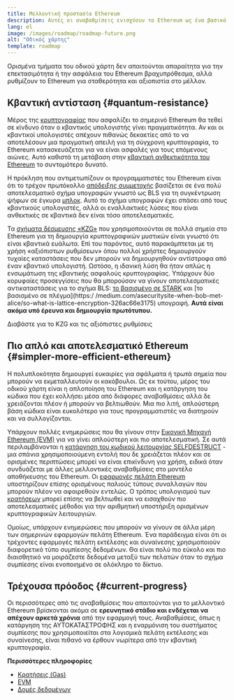 ```yaml
---
title: Μελλοντική προστασία Ethereum
description: Αυτές οι αναβαθμίσεις ενισχύουν το Ethereum ως ένα βασικό επίπεδο ανθεκτικότητας και αποκέντρωσης για το μέλλον, ό,τι και αν γίνει.
lang: el
image: /images/roadmap/roadmap-future.png
alt: "Οδικός χάρτης"
template: roadmap
---
```


Ορισμένα τμήματα του οδικού χάρτη δεν απαιτούνται απαραίτητα για την επεκτασιμότητα ή την ασφάλεια του Ethereum βραχυπρόθεσμα, αλλά ρυθμίζουν το Ethereum για σταθερότητα και αξιοπιστία στο μέλλον.

## Κβαντική αντίσταση {#quantum-resistance}

Μέρος της [κρυπτογραφίας](/glossary/#cryptography) που ασφαλίζει το σημερινό Ethereum θα τεθεί σε κίνδυνο όταν ο κβαντικός υπολογιστής γίνει πραγματικότητα. Αν και οι κβαντικοί υπολογιστές απέχουν πιθανώς δεκαετίες από το να αποτελέσουν μια πραγματική απειλή για τη σύγχρονη κρυπτογραφία, το Ethereum κατασκευάζεται για να είναι ασφαλές για τους επόμενους αιώνες. Αυτό καθιστά τη μετάβαση στην [κβαντική ανθεκτικότητα του Ethereum](https://consensys.net/blog/developers/how-will-quantum-supremacy-affect-blockchain/) το συντομότερο δυνατό.

Η πρόκληση που αντιμετωπίζουν οι προγραμματιστές του Ethereum είναι ότι το τρέχον πρωτόκολλο [απόδειξης συμμετοχής](/glossary/#pos) βασίζεται σε ένα πολύ αποτελεσματικό σχήμα υπογραφών γνωστό ως BLS για τη συγκέντρωση ψήφων σε έγκυρα [μπλοκ](/glossary/#block). Αυτό το σχήμα υπογραφών έχει σπάσει από τους κβαντικούς υπολογιστές, αλλά οι εναλλακτικές λύσεις που είναι ανθεκτικές σε κβαντικά δεν είναι τόσο αποτελεσματικές.

Τα [σχήματα δέσμευσης «KZG»](/roadmap/danksharding/#what-is-kzg) που χρησιμοποιούνται σε πολλά σημεία στο Ethereum για τη δημιουργία κρυπτογραφικών μυστικών είναι γνωστό ότι είναι κβαντικά ευάλωτα. Επί του παρόντος, αυτό παρακάμπτεται με τη χρήση «αξιόπιστων ρυθμίσεων» όπου πολλοί χρήστες δημιουργούν τυχαίες καταστάσεις που δεν μπορούν να δημιουργηθούν αντίστροφα από έναν κβαντικό υπολογιστή. Ωστόσο, η ιδανική λύση θα ήταν απλώς η ενσωμάτωση της κβαντικής ασφαλούς κρυπτογραφίας. Υπάρχουν δύο κορυφαίες προσεγγίσεις που θα μπορούσαν να γίνουν αποτελεσματικές αντικαταστάσεις για το σχήμα BLS: [το βασισμένο σε STARK](https://hackmd.io/@vbuterin/stark_aggregation) και [το βασισμένο σε πλέγμα](https:/ /medium.com/asecuritysite-when-bob-met-alice/so-what-is-lattice-encryption-326ac66e3175) υπογραφή. **Αυτά είναι ακόμα υπό έρευνα και δημιουργία πρωτότυπου.**

<ButtonLink variant="outline-color" href="/roadmap/danksharding#what-is-kzg"> Διαβάστε για το KZG και τις αξιόπιστες ρυθμίσεις</ButtonLink>

## Πιο απλό και αποτελεσματικό Ethereum {#simpler-more-efficient-ethereum}

Η πολυπλοκότητα δημιουργεί ευκαιρίες για σφάλματα ή τρωτά σημεία που μπορούν να εκμεταλλευτούν οι κακόβουλοι. Ως εκ τούτου, μέρος του οδικού χάρτη είναι η απλοποίηση του Ethereum και η κατάργηση του κώδικα που έχει κολλήσει μέσα από διάφορες αναβαθμίσεις αλλά δε χρειάζονται πλέον ή μπορούν να βελτιωθούν. Μια πιο λιτή, απλούστερη βάση κώδικα είναι ευκολότερο για τους προγραμματιστές να διατηρούν και να συλλογίζονται.

Υπάρχουν πολλές ενημερώσεις που θα γίνουν στην [Εικονική Μηχανή Ethereum (EVM)](/developers/docs/evm) για να γίνει απλούστερη και πιο αποτελεσματική. Σε αυτά περιλαμβάνονται η [κατάργηση του κωδικού λειτουργίας SELFDESTRUCT](https://hackmd.io/@vbuterin/selfdestruct) - μια σπάνια χρησιμοποιούμενη εντολή που δε χρειάζεται πλέον και σε ορισμένες περιπτώσεις μπορεί να είναι επικίνδυνη για χρήση, ειδικά όταν συνδυάζεται με άλλες μελλοντικές αναβαθμίσεις στο μοντέλο αποθήκευσης του Ethereum. Οι [εφαρμογές πελάτη Ethereum](/glossary/#consensus-client) υποστηρίζουν επίσης ορισμένους παλιούς τύπους συναλλαγών που μπορούν πλέον να αφαιρεθούν εντελώς. Ο τρόπος υπολογισμού των [κρατήσεων](/glossary/#gas) μπορεί επίσης να βελτιωθεί και να εισαχθούν πιο αποτελεσματικές μέθοδοι για την αριθμητική υποστήριξη ορισμένων κρυπτογραφικών λειτουργιών.

Ομοίως, υπάρχουν ενημερώσεις που μπορούν να γίνουν σε άλλα μέρη των σημερινών εφαρμογών πελάτη Ethereum. Ένα παράδειγμα είναι ότι οι τρέχοντες εφαρμογές πελάτη εκτέλεσης και συναίνεσης χρησιμοποιούν διαφορετικό τύπο συμπίεσης δεδομένων. Θα είναι πολύ πιο εύκολο και πιο διαισθητικό να μοιράζεστε δεδομένα μεταξύ των πελατών όταν το σχήμα συμπίεσης είναι ενοποιημένο σε ολόκληρο το δίκτυο.

## Τρέχουσα πρόοδος {#current-progress}

Οι περισσότερες από τις αναβαθμίσεις που απαιτούνται για το μελλοντικό Ethereum βρίσκονται ακόμα σε **ερευνητικό στάδιο και ενδέχεται να απέχουν αρκετά χρόνια** από την εφαρμογή τους. Αναβαθμίσεις, όπως η κατάργηση της ΑΥΤΟΚΑΤΑΣΤΡΟΦΗΣ και η εναρμόνιση του συστήματος συμπίεσης που χρησιμοποιείται στα λογισμικά πελάτη εκτέλεσης και συναίνεσης, είναι πιθανό να έρθουν νωρίτερα από την κβαντική κρυπτογραφία.

**Περισσότερες πληροφορίες**

- [Κρατήσεις (Gas)](/developers/docs/gas)
- [EVM](/developers/docs/evm)
- [Δομές δεδομένων](/developers/docs/data-structures-and-encoding)
